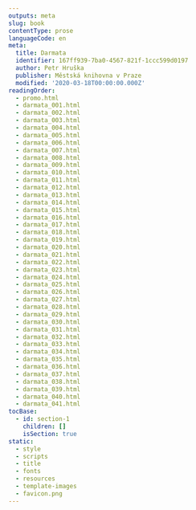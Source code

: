 ```yaml
---
outputs: meta
slug: book
contentType: prose
languageCode: en
meta:
  title: Darmata
  identifier: 167ff939-7ba0-4567-821f-1ccc599d0197
  author: Petr Hruška
  publisher: Městská knihovna v Praze
  modified: '2020-03-18T00:00:00.000Z'
readingOrder:
  - promo.html
  - darmata_001.html
  - darmata_002.html
  - darmata_003.html
  - darmata_004.html
  - darmata_005.html
  - darmata_006.html
  - darmata_007.html
  - darmata_008.html
  - darmata_009.html
  - darmata_010.html
  - darmata_011.html
  - darmata_012.html
  - darmata_013.html
  - darmata_014.html
  - darmata_015.html
  - darmata_016.html
  - darmata_017.html
  - darmata_018.html
  - darmata_019.html
  - darmata_020.html
  - darmata_021.html
  - darmata_022.html
  - darmata_023.html
  - darmata_024.html
  - darmata_025.html
  - darmata_026.html
  - darmata_027.html
  - darmata_028.html
  - darmata_029.html
  - darmata_030.html
  - darmata_031.html
  - darmata_032.html
  - darmata_033.html
  - darmata_034.html
  - darmata_035.html
  - darmata_036.html
  - darmata_037.html
  - darmata_038.html
  - darmata_039.html
  - darmata_040.html
  - darmata_041.html
tocBase:
  - id: section-1
    children: []
    isSection: true
static:
  - style
  - scripts
  - title
  - fonts
  - resources
  - template-images
  - favicon.png
---
```

